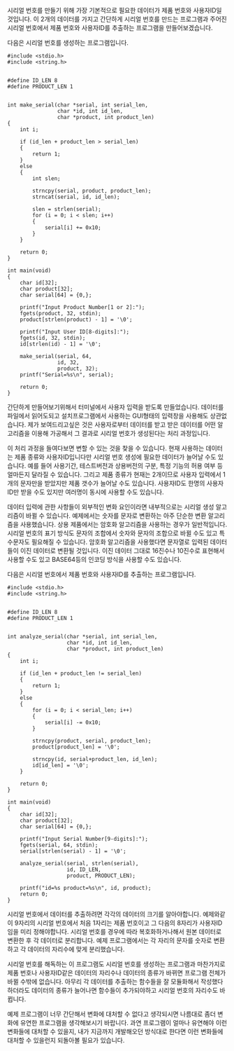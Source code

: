 

시리얼 번호를 만들기 위해 가장 기본적으로 필요한 데이터가 제품 번호와 사용자ID일 것입니다. 이 2개의 데이터를 가지고 간단하게 시리얼 번호를 만드는 프로그램과 주어진 시리얼 번호에서 제품 번호와 사용자ID를 추출하는 프로그램을 만들어보겠습니다.

다음은 시리얼 번호를 생성하는 프로그램입니다.

```
#include <stdio.h>
#include <string.h>


#define ID_LEN 8
#define PRODUCT_LEN 1


int make_serial(char *serial, int serial_len,
                char *id, int id_len,
                char *product, int product_len)
{
    int i;
    
    if (id_len + product_len > serial_len)
    {
        return 1;
    }
    else
    {
        int slen;
        
        strncpy(serial, product, product_len);
        strncat(serial, id, id_len);

        slen = strlen(serial);
        for (i = 0; i < slen; i++)
        {
            serial[i] += 0x10;
        }
    }

    return 0;
}

int main(void)
{
    char id[32];
    char product[32];
    char serial[64] = {0,};
    
    printf("Input Product Number[1 or 2]:");
    fgets(product, 32, stdin);
    product[strlen(product) - 1] = '\0';

    printf("Input User ID[8-digits]:");
    fgets(id, 32, stdin);
    id[strlen(id) - 1] = '\0';

    make_serial(serial, 64,
                id, 32,
                product, 32);
    printf("Serial=%s\n", serial);
    
    return 0;
}
```



간단하게 만들어보기위해서 터미널에서 사용자 입력을 받도록 만들었습니다. 데이터를 파일에서 읽어도되고 설치프로그램에서 사용하는 GUI형태의 입력창을 사용해도 상관없습니다. 제가 보여드리고싶은 것은 사용자로부터 데이터를 받고 받은 데이터를 어떤 알고리즘을 이용해 가공해서 그 결과로 시리얼 번호가 생성된다는 처리 과정입니다.

이 처리 과정을 들여다보면 변할 수 있는 것을 찾을 수 있습니다. 현재 사용하는 데이터는 제품 종류와 사용자ID입니다만 시리얼 번호 생성에 필요한 데이터가 늘어날 수도 있습니다. 예를 들어 사용기간, 테스트버전과 상용버전의 구분, 특정 기능의 허용 여부 등 얼마든지 달라질 수 있습니다. 그리고 제품 종류가 현재는 2개이므로 사용자 입력에서 1개의 문자만을 받았지만 제품 갯수가 늘어날 수도 있습니다. 사용자ID도 한명의 사용자ID만 받을 수도 있지만 여러명이 동시에 사용할 수도 있습니다.

데이터 입력에 관한 사항들이 외부적인 변화 요인이라면 내부적으로는 시리얼 생성 알고리즘이 바뀔 수 있습니다. 예제에서는 숫자를 문자로 변환하는 아주 단순한 변환 알고리즘을 사용했습니다. 상용 제품에서는 암호화 알고리즘을 사용하는 경우가 일반적입니다. 시리얼 번호의 표기 방식도 문자의 조합에서 숫자와 문자의 조합으로 바뀔 수도 있고 특수문자도 필요해질 수 있습니다. 암호화 알고리즘을 사용했다면 문자열로 입력된 데이터들이 이진 데이터로 변환될 것입니다. 이진 데이터 그대로 16진수나 10진수로 표현해서 사용할 수도 있고 BASE64등의 인코딩 방식을 사용할 수도 있습니다.

다음은 시리얼 번호에서 제품 번호와 사용자ID를 추출하는 프로그램입니다.

```
#include <stdio.h>
#include <string.h>


#define ID_LEN 8
#define PRODUCT_LEN 1


int analyze_serial(char *serial, int serial_len,
                   char *id, int id_len,
                   char *product, int product_len)
{
    int i;

    if (id_len + product_len != serial_len)
    {
        return 1;
    }
    else
    {
        for (i = 0; i < serial_len; i++)
        {
            serial[i] -= 0x10;
        }

        strncpy(product, serial, product_len);
        product[product_len] = '\0';
        
        strncpy(id, serial+product_len, id_len);
        id[id_len] = '\0';
    }

    return 0;
}

int main(void)
{
    char id[32];
    char product[32];
    char serial[64] = {0,};

    printf("Input Serial Number[9-digits]:");
    fgets(serial, 64, stdin);
    serial[strlen(serial) - 1] = '\0';
    
    analyze_serial(serial, strlen(serial),
                   id, ID_LEN,
                   product, PRODUCT_LEN);
    
    printf("id=%s product=%s\n", id, product);
    return 0;
}

```


시리얼 번호에서 데이터를 추출하려면 각각의 데이터의 크기를 알아야합니다. 예제와같이 9자리의 시리얼 번호에서 처음 1자리는 제품 번호이고 그 다음의 8자리가 사용자ID임을 미리 정해야합니다. 시리얼 번호를 경우에 따라 복호화하거나해서 원본 데이터로 변환한 후 각 데이터로 분리합니다. 예제 프로그램에서는 각 자리의 문자를 숫자로 변환하고 각 데이터의 자리수에 맞게 분리했습니다.

시리얼 번호를 해독하는 이 프로그램도 시리얼 번호를 생성하는 프로그램과 마찬가지로 제품 번호나 사용자ID같은 데이터의 자리수나 데이터의 종류가 바뀌면 프로그램 전체가 바뀔 수밖에 없습니다. 아무리 각 데이터를 추출하는 함수들을 잘 모듈화해서 작성했다 하더라도 데이터의 종류가 늘어나면 함수들이 추가되야하고 시리얼 번호의 자리수도 바뀝니다.

예제 프로그램이 너무 간단해서 변화에 대처할 수 없다고 생각되시면 나름대로 좀더 변화에 유연한 프로그램을 생각해보시기 바랍니다. 과연 프로그램이 얼마나 유연해야 이런 변화들에 대처할 수 있을지, 내가 지금까지 개발해오던 방식대로 한다면 이런 변화들에 대처할 수 있을런지 되돌아볼 필요가 있습니다. 
